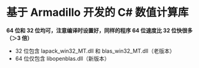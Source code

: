 # 基于 Armadillo 开发的 C# 数值计算库

**64 位和 32 位均可，注意编译时设置好，同样的程序 64 位速度比 32 位快很多（＞3 倍）**

- 32 位包含 lapack_win32_MT.dll 和 blas_win32_MT.dll（老版本）
- 64 位仅包含 libopenblas.dll（新版本）

